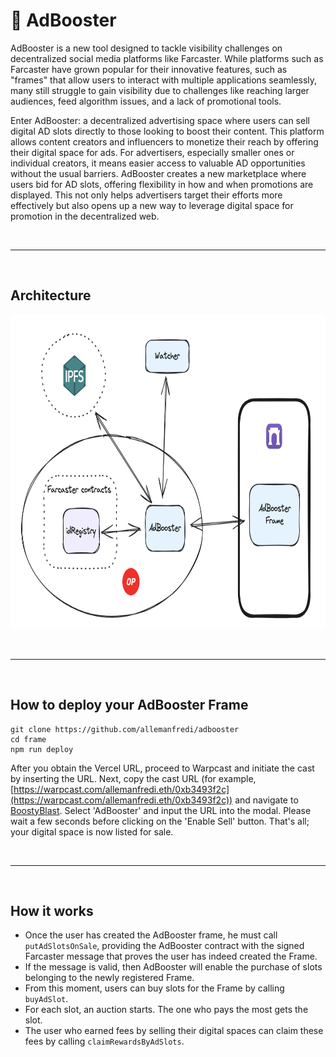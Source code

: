 # 🚀 AdBooster


AdBooster is a new tool designed to tackle visibility challenges on decentralized social media platforms like Farcaster. While platforms such as Farcaster have grown popular for their innovative features, such as "frames" that allow users to interact with multiple applications seamlessly, many still struggle to gain visibility due to challenges like reaching larger audiences, feed algorithm issues, and a lack of promotional tools.

Enter AdBooster: a decentralized advertising space where users can sell digital AD slots directly to those looking to boost their content. This platform allows content creators and influencers to monetize their reach by offering their digital space for ads. For advertisers, especially smaller ones or individual creators, it means easier access to valuable AD opportunities without the usual barriers. AdBooster creates a new marketplace where users bid for AD slots, offering flexibility in how and when promotions are displayed. This not only helps advertisers target their efforts more effectively but also opens up a new way to leverage digital space for promotion in the decentralized web.

&nbsp;

***

&nbsp;

## Architecture

<img src="./resources/architecture.png" width=800 height=503 />

&nbsp;

***

&nbsp;

## How to deploy your AdBooster Frame


```
git clone https://github.com/allemanfredi/adbooster
cd frame
npm run deploy
```

After you obtain the Vercel URL, proceed to Warpcast and initiate the cast by inserting the URL. Next, copy the cast URL (for example, [https://warpcast.com/allemanfredi.eth/0xb3493f2c](https://warpcast.com/allemanfredi.eth/0xb3493f2c)) and navigate to [BoostyBlast](https://app.boostyblast.xyz/#/farcaster/boost). Select 'AdBooster' and input the URL into the modal. Please wait a few seconds before clicking on the 'Enable Sell' button. That's all; your digital space is now listed for sale.


&nbsp;

***

&nbsp;


## How it works
* Once the user has created the AdBooster frame, he must call `putAdSlotsOnSale`, providing the AdBooster contract with the signed Farcaster message that proves the user has indeed created the Frame.
* If the message is valid, then AdBooster will enable the purchase of slots belonging to the newly registered Frame.
* From this moment, users can buy slots for the Frame by calling `buyAdSlot`.
* For each slot, an auction starts. The one who pays the most gets the slot.
* The user who earned fees by selling their digital spaces can claim these fees by calling `claimRewardsByAdSlots`.